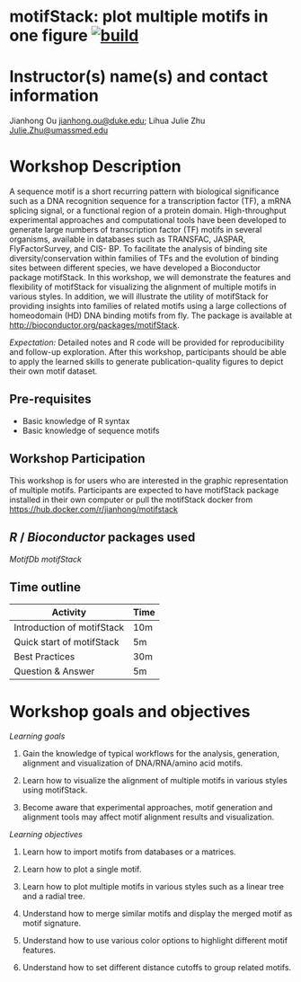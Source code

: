 # motifStack: plot multiple motifs in one figure [![build](https://travis-ci.com/jianhong/motifStackWorkshop.svg?branch=master)](https://travis-ci.com/jianhong/motifStackWorkshop)

# Instructor(s) name(s) and contact information

Jianhong Ou <jianhong.ou@duke.edu>; Lihua Julie Zhu <Julie.Zhu@umassmed.edu>

# Workshop Description

A sequence motif is a short recurring pattern with biological significance such as a DNA recognition sequence for a transcription factor (TF), a mRNA splicing signal, or a functional region of a protein domain. High-throughput experimental approaches and computational tools have been developed to generate large numbers of transcription factor (TF) motifs in several organisms, available in databases such as TRANSFAC, JASPAR, FlyFactorSurvey, and CIS- BP. To facilitate the analysis of binding site diversity/conservation within families of TFs and the evolution of binding sites between different species, we have developed a Bioconductor package motifStack. In this workshop, we will demonstrate the features and flexibility of motifStack for visualizing the alignment of multiple motifs in various styles. In addition, we will illustrate the utility of motifStack for providing insights into families of related motifs using a large collections of homeodomain (HD) DNA binding motifs from fly. The package is available at http://bioconductor.org/packages/motifStack. 

*Expectation:* Detailed notes and R code will be provided for reproducibility and follow-up exploration.
After this workshop, participants should be able to apply the learned skills to generate publication-quality
figures to depict their own motif dataset.

## Pre-requisites

* Basic knowledge of R syntax
* Basic knowledge of sequence motifs

## Workshop Participation

This workshop is for users who are interested in the graphic representation of multiple motifs. Participants are expected to have motifStack package installed in their own computer or pull the motifStack docker from https://hub.docker.com/r/jianhong/motifstack

## _R_ / _Bioconductor_ packages used

_MotifDb_
_motifStack_

## Time outline

| Activity                     | Time |
|------------------------------|------|
| Introduction of motifStack   | 10m  |
| Quick start of motifStack    | 5m   |
| Best Practices               | 30m  |
| Question & Answer            | 5m   |

# Workshop goals and objectives

*Learning goals* 

1.	Gain the knowledge of typical workflows for the analysis, generation, alignment and visualization of DNA/RNA/amino acid motifs.

2.	Learn how to visualize the alignment of multiple motifs in various styles using motifStack.

3.	Become aware that experimental approaches, motif generation and alignment tools may affect motif alignment results and visualization.


*Learning objectives*

1.	Learn how to import motifs from databases or a matrices.

2.	Learn how to plot a single motif.

3.	Learn how to plot multiple motifs in various styles such as a linear tree and a radial tree.

4.	Understand how to merge similar motifs and display the merged motif as motif signature.

5.	Understand how to use various color options to highlight different motif features.

6.	Understand how to set different distance cutoffs to group related motifs.
